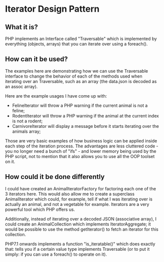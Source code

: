 # Iterator Design Pattern

## What it is?

PHP implements an Interface called "Traversable" which is implemented by everything (objects, arrays) that you can iterate over using a foreach().

## How can it be used?
The examples here are demonstrating how we can use the Traversable interface to change the behavior of each of the methods used when iterating over an Traversable, such as an array (the data.json is decoded as an assoc array).

Here are the example usages I have come up with:

- FelineIterator will throw a PHP warning if the current animal is not a feline;
- RodentIterator will throw a PHP warning if the animal at the current index is not a rodent;
- CarnivoreIterator will display a message before it starts iterating over the animals array;

Those are very basic examples of how business logic can be applied inside each step of the iteration process. The advantages are less cluttered code - you no longer need a bunch of "ifs" - and lower memory being used by the PHP script, not to mention that it also allows you to use all the OOP toolset on it.

## How could it be done differently
I could have created an AnimalIteratorFactory for factoring each one of the 3 iterators here. This would also allow me to create a superclass AnimalIterator which could, for example, tell if what I was iterating over is actually an animal, and not a vegetable for example. Iterators are a very powerful tool which PHP offers us.

Additionally, instead of iterating over a decoded JSON (associative array), I could create an AnimalCollection which implements IteratorAggregate; it would be possible to use the method getIterator() to fetch an iterator for this collection.

PHP7.1 onwards implements a function "is_iteratable()" which does exactly that: tells you if a certain value type implements Traversable (or to put it simply: if you can use a foreach() to operate on it).